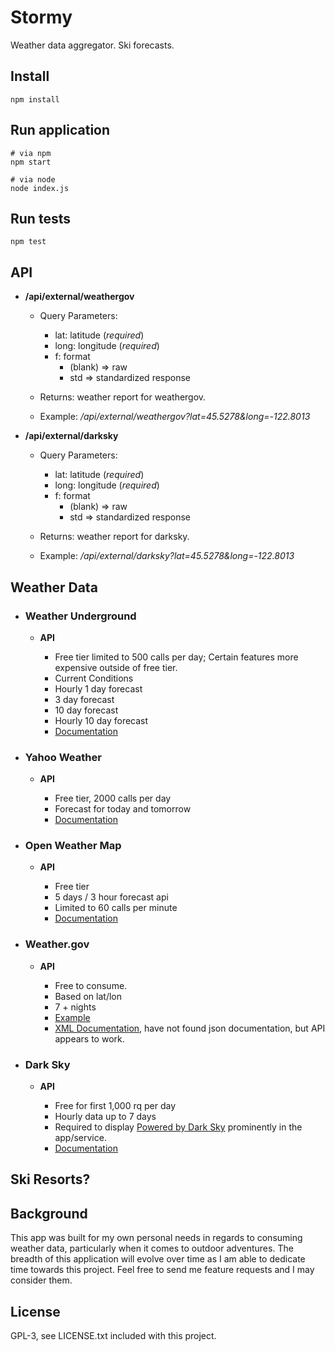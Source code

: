 # Stormy

Weather data aggregator. Ski forecasts.

## Install

```
npm install
```

## Run application

```
# via npm
npm start
```

```
# via node
node index.js
```

## Run tests

```
npm test
```

## API

- **/api/external/weathergov**

  - Query Parameters:

    - lat: latitude (_required_)
    - long: longitude (_required_)
    - f: format
      - (blank) ⇒ raw
      - std ⇒ standardized response

  - Returns: weather report for weathergov.
  - Example: _/api/external/weathergov?lat=45.5278&long=-122.8013_



- **/api/external/darksky**

  - Query Parameters:

    - lat: latitude (_required_)
    - long: longitude (_required_)
    - f: format
      - (blank) ⇒ raw
      - std ⇒ standardized response

  - Returns: weather report for darksky.
  - Example: _/api/external/darksky?lat=45.5278&long=-122.8013_

## Weather Data

- ### Weather Underground

  - **API**

    - Free tier limited to 500 calls per day; Certain features more expensive outside of free tier.
    - Current Conditions
    - Hourly 1 day forecast
    - 3 day forecast
    - 10 day forecast
    - Hourly 10 day forecast
    - [Documentation](https://www.wunderground.com/weather/api/d/docs)

- ### Yahoo Weather

  - **API**

    - Free tier, 2000 calls per day
    - Forecast for today and tomorrow
    - [Documentation](https://developer.yahoo.com/weather/)

- ### Open Weather Map

  - **API**

    - Free tier
    - 5 days / 3 hour forecast api
    - Limited to 60 calls per minute
    - [Documentation](https://openweathermap.org/api)

- ### Weather.gov

  - **API**

    - Free to consume.
    - Based on lat/lon
    - 7 + nights
    - [Example](http://forecast.weather.gov/MapClick.php?lat=45.5278&lon=-122.8013&unit=0&lg=english&FcstType=json)
    - [XML Documentation](http://graphical.weather.gov/xml/), have not found json documentation, but API appears to work.

- ### Dark Sky

  - **API**

    - Free for first 1,000 rq per day
    - Hourly data up to 7 days
    - Required to display [Powered by Dark Sky](https://darksky.net/poweredby/) prominently in the app/service.
    - [Documentation](https://darksky.net/dev/docs)

## Ski Resorts?

## Background

This app was built for my own personal needs in regards to consuming weather data, particularly when it comes to outdoor adventures. The breadth of this application will evolve over time as I am able to dedicate time towards this project. Feel free to send me feature requests and I may consider them.

## License

GPL-3, see LICENSE.txt included with this project.
